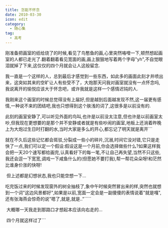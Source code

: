 ```yaml
---
title: 怎能不怀念
date: 2010-03-30
icon: edit
category:
  - 随心集
tag:
  - 高考
---
```


刚准备把画室的纸给烧了的时候,看见了鸟憨鱼的画,心里突然咯噔一下,顿然想起画室的人都已走光了.翻着翻着看见宽面的画,画上狠狠地写着两个字母"yh",不自觉眼泪就掉了下来,这仅仅的四个月就会让人这般留念.

​           我一直是一个这样的人，总到最后才感觉到一些东西，如此多的画面此刻才井喷出来，这突如其来的空旷让人有些受不了，大炮那天问我对画室就没有一点怀念吗,我说离开的愉悦应该大于怀念吧，或许我就是这样一个感情迟钝的人.

​           我刚来这个画室的时候总觉得没有上届好,但是越到后面越发现不然,这一届更有感情,一种说不来的团结吧,我也只想得到这个肤浅的词了,这很多是以前没有的.

​           此刻的画室安静了,可以听见外面的鸟叫,也许是以前没太注意,但也许是以前画室太吵,但我现在更想要的是那个并不安静或者就是有些吵闹的画室,地板上还淌着昨晚上为大炮过生日时打翻的水,当时大家是多么的开心,都忘记了明天就是离开```

​          就在不久后这些记忆都会斑驳,分裂成一些小的碎片,沉溺,时间它没对错,它只是走快了一点,我们可以定一个假设:假设这是一个月前,你会选择做些什么?如果这样我会把一天20个速写都给画完,认真看好下的每一笔,不让自己再失望,当然不只这些,我还会逗一下宽宽,调戏一下咸鱼什么的(但愿她不要打我),帮一帮花朵朵呀!和茫然比谁身价涨的快呀!

​          但上述都是幻想状态,我也只能空想一下...

​          吃完饭过来的时候发现窗外的树全抽枝了,象中午时候突然冒出来的样,突然也就想到一个词"这边风景都好",如果是以前,宽面一定会是一副傻傻的表情说着"就是嘎",还有张海燕会惊奇的说"嗯了,就是,就是.."`````

​         大概哪一天我走到那路口才想起本应该向右走的...

​         四个月就这样过了```